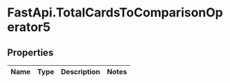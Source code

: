 # FastApi.TotalCardsToComparisonOperator5

## Properties
Name | Type | Description | Notes
------------ | ------------- | ------------- | -------------
